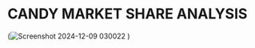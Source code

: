 # CANDY MARKET SHARE ANALYSIS
(![Screenshot 2024-12-09 030022](https://github.com/user-attachments/assets/6bf46b8a-b2e2-4fa7-8e71-fab4ed1ab226)
)
 

